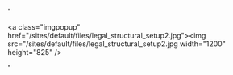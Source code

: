 "<p><a class=\"imgpopup\" href=\"/sites/default/files/legal_structural_setup2.jpg\"><img src=\"/sites/default/files/legal_structural_setup2.jpg width=\"1200\" height=\"825\" /></a></p> "